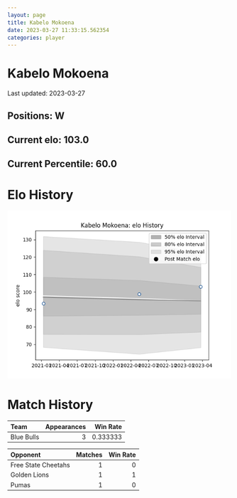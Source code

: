 ```yaml
---  
layout: page  
title: Kabelo Mokoena  
date: 2023-03-27 11:33:15.562354  
categories: player  
---
```

# Kabelo Mokoena


Last updated: 2023-03-27
## Positions: W

## Current elo: 103.0

## Current Percentile: 60.0

# Elo History


![elo history](history_KabeloMokoena.png)
# Match History


| Team       |   Appearances |   Win Rate |
|:-----------|--------------:|-----------:|
| Blue Bulls |             3 |   0.333333 |

| Opponent            |   Matches |   Win Rate |
|:--------------------|----------:|-----------:|
| Free State Cheetahs |         1 |          0 |
| Golden Lions        |         1 |          1 |
| Pumas               |         1 |          0 |
